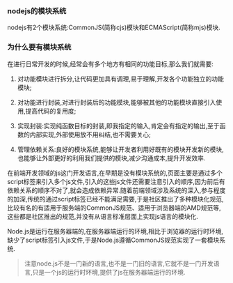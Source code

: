 
### nodejs的模块系统

nodejs有2个模块系统:CommonJS(简称cjs)模块和ECMAScript(简称mjs)模块.

### 为什么要有模块系统

在进行日常开发的时候,经常会有多个地方有相同的功能目标,那么我们就需要:

1. 对功能模块进行拆分,让代码更加具有调理,易于理解,开发各个功能独立的功能模块;

2. 对功能进行封装,对进行封装后的功能模块,能够被其他的功能模块直接引入使用,提高代码的复用度;

3. 实现封装:实现纯函数目标的封装,即我指定的输入,肯定会有指定的输出,至于函数的内部实现,外部使用放不用纠结,也不需要关心;

4. 管理依赖关系:良好的模块系统,能够让开发者利用好既有的模块开发新的模块,也能够让外部更好的利用我们提供的模块,减少沟通成本,提升开发效率.

在前端开发领域的js这门开发语言,在早期是没有模块系统的,页面主要是通过多个script标签来引入多个js文件,引入的这些js文件还需要注意引入的顺序,因为前后有依赖关系的顺序不对了,就会造成依赖异常.随着前端领域涉及系统的深入,参与程度的加深,传统的通过script标签已经不能满足需要,于是社区推出了多种模块化规范,比较有名的有适用于服务端的CommonJS规范、适用于浏览器端的AMD规范等,这些都是社区推出的规范,并没有从语言标准层面上实现js语言的模块化.

Node.js是运行在服务器端的,在服务器端运行的环境,相比于浏览器的运行时环境,缺少了script标签引入js文件,于是Node.js遵循CommonJS规范实现了一套模块系统.

> 注意node.js不是一门新的语言,也不是一门旧的语言,它就不是一门开发语言,只是一个js的运行时环境,提供了js在服务器端运行的环境.

